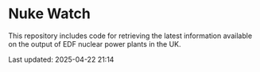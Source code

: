 # Nuke Watch

This repository includes code for retrieving the latest information available on the output of EDF nuclear power plants in the UK.

Last updated: 2025-04-22 21:14